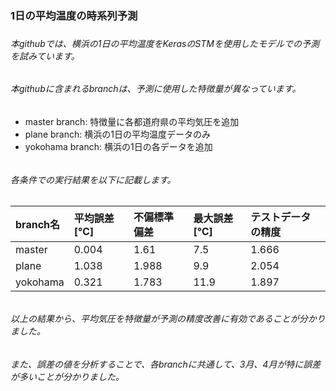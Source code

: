 ### 1日の平均温度の時系列予測
### 
###### 本githubでは、横浜の1日の平均温度をKerasのSTMを使用したモデルでの予測を試みています。
###### 本githubに含まれるbranchは、予測に使用した特徴量が異なっています。
- master branch: 特徴量に各都道府県の平均気圧を追加
- plane branch: 横浜の1日の平均温度データのみ
- yokohama branch: 横浜の1日の各データを追加
###### 
###### 
###### 各条件での実行結果を以下に記載します。
| branch名 | 平均誤差[℃] | 不偏標準偏差 | 最大誤差[℃] | テストデータの精度 |
|:---      |:---         |:---         |:---         |:---              |
| master   | 0.004       | 1.61        |  7.5        | 1.666            |
| plane    | 1.038       | 1.988       |  9.9        | 2.054            |
| yokohama | 0.321       | 1.783       |  11.9       | 1.897            |
###### 
###### 
###### 以上の結果から、平均気圧を特徴量が予測の精度改善に有効であることが分かりました。
###### また、誤差の値を分析することで、各branchに共通して、3月、4月が特に誤差が多いことが分かりました。
